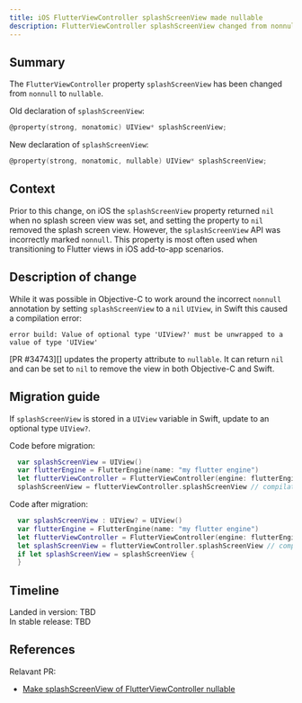 ```yaml
---
title: iOS FlutterViewController splashScreenView made nullable
description: FlutterViewController splashScreenView changed from nonnull to nullable.
---
```


## Summary

The `FlutterViewController` property `splashScreenView` has been changed from `nonnull` to `nullable`.

Old declaration of `splashScreenView`:

```objective-c
@property(strong, nonatomic) UIView* splashScreenView;
```

New declaration of `splashScreenView`:

```objective-c
@property(strong, nonatomic, nullable) UIView* splashScreenView;
```

## Context

Prior to this change, on iOS the `splashScreenView` property returned `nil` when no splash screen view
was set, and setting the property to `nil` removed the splash screen view. However, the 
`splashScreenView` API was incorrectly marked `nonnull`. This property is most often used
when transitioning to Flutter views in iOS add-to-app scenarios.

## Description of change

While it was possible in Objective-C to work around the incorrect `nonnull` annotation by setting
`splashScreenView` to a `nil` `UIView`, in Swift this caused a compilation error:
```
error build: Value of optional type 'UIView?' must be unwrapped to a value of type 'UIView'
```
[PR #34743][] updates the property attribute to `nullable`. It can return `nil` and can be set to `nil` to remove the view in both Objective-C and Swift.

## Migration guide

If `splashScreenView` is stored in a `UIView` variable in Swift, update to an optional type `UIView?`.
 
Code before migration:

```swift
  var splashScreenView = UIView()
  var flutterEngine = FlutterEngine(name: "my flutter engine")
  let flutterViewController = FlutterViewController(engine: flutterEngine, nibName: nil, bundle: nil)
  splashScreenView = flutterViewController.splashScreenView // compilation error: Value of optional type 'UIView?' must be unwrapped to a value of type 'UIView'
```

Code after migration:

```swift
  var splashScreenView : UIView? = UIView()
  var flutterEngine = FlutterEngine(name: "my flutter engine")
  let flutterViewController = FlutterViewController(engine: flutterEngine, nibName: nil, bundle: nil)
  let splashScreenView = flutterViewController.splashScreenView // compiles successfully
  if let splashScreenView = splashScreenView {
  }
```

## Timeline

Landed in version: TBD  
In stable release: TBD

## References

Relavant PR:
* [Make splashScreenView of FlutterViewController nullable][]

[Make splashScreenView of FlutterViewController nullable]: {{site.github}}/flutter/engine/pull/34743
